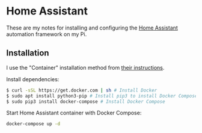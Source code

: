 # Home Assistant

These are my notes for installing and configuring the [Home Assistant](https://www.home-assistant.io/) automation framework on my Pi.

## Installation

I use the "Container" installation method from [their instructions](https://www.home-assistant.io/installation/).

Install dependencies:

```bash
$ curl -sSL https://get.docker.com | sh # Install Docker
$ sudo apt install python3-pip # Install pip3 to install Docker Compose
$ sudo pip3 install docker-compose # Install Docker Compose
```

Start Home Assistant container with Docker Compose:

```bash
docker-compose up -d
```
